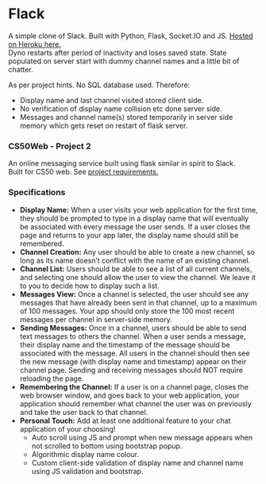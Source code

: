 # Flack

A simple clone of Slack. Built with Python, Flask, Socket.IO and JS. [Hosted on Heroku here.](https://fierce-headland-38432.herokuapp.com/)\
Dyno restarts after period of inactivity and loses saved state. State populated on server start with dummy channel names and a little bit of chatter.

As per project hints. No SQL database used. Therefore:
* Display name and last channel visited stored client side.
* No verification of display name collision etc done server side.
* Messages and channel name(s) stored temporarily in server side memory which gets reset on restart of flask server.

### CS50Web - Project 2
An online messaging service built using flask similar in spirit to Slack.\
Built for CS50 web. See [project requirements.](https://docs.cs50.net/ocw/web/projects/2/project2.html)

### Specifications
* **Display Name:** When a user visits your web application for the first time, they should be prompted to type in a display name that will eventually be associated with every message the user sends. If a user closes the page and returns to your app later, the display name should still be remembered.
* **Channel Creation:** Any user should be able to create a new channel, so long as its name doesn’t conflict with the name of an existing channel.
* **Channel List:** Users should be able to see a list of all current channels, and selecting one should allow the user to view the channel. We leave it to you to decide how to display such a list.
* **Messages View:** Once a channel is selected, the user should see any messages that have already been sent in that channel, up to a maximum of 100 messages. Your app should only store the 100 most recent messages per channel in server-side memory.
* **Sending Messages:** Once in a channel, users should be able to send text messages to others the channel. When a user sends a message, their display name and the timestamp of the message should be associated with the message. All users in the channel should then see the new message (with display name and timestamp) appear on their channel page. Sending and receiving messages should NOT require reloading the page.
* **Remembering the Channel:** If a user is on a channel page, closes the web browser window, and goes back to your web application, your application should remember what channel the user was on previously and take the user back to that channel.
* **Personal Touch:** Add at least one additional feature to your chat application of your choosing!
    * Auto scroll using JS and prompt when new message appears when not scrolled to bottom using bootstrap popup.
    * Algorithmic display name colour.
    * Custom client-side validation of display name and channel name using JS validation and bootstrap.
